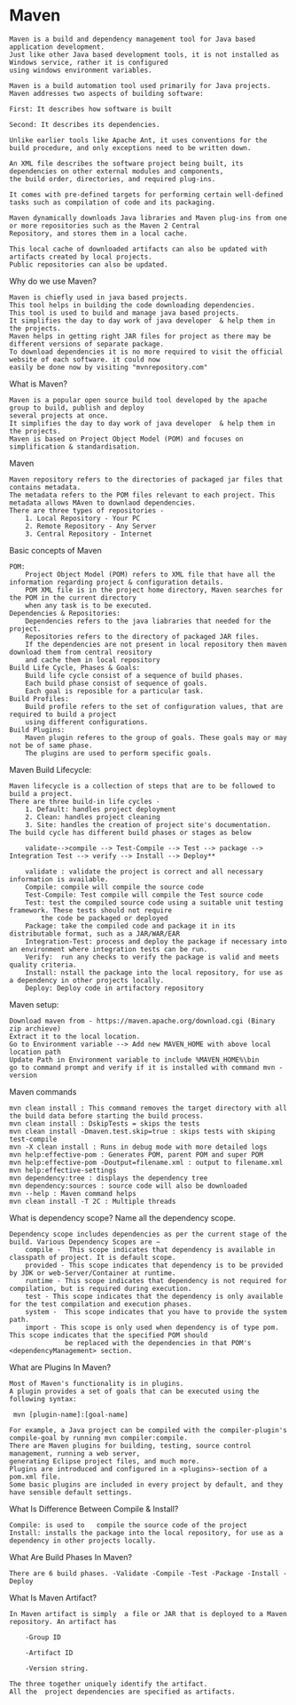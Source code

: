 # Maven

    Maven is a build and dependency management tool for Java based application development. 
    Just like other Java based development tools, it is not installed as Windows service, rather it is configured 
    using windows environment variables.
    
    Maven is a build automation tool used primarily for Java projects. Maven addresses two aspects of building software:
    
    First: It describes how software is built
    
    Second: It describes its dependencies.
    
    Unlike earlier tools like Apache Ant, it uses conventions for the build procedure, and only exceptions need to be written down.
    
    An XML file describes the software project being built, its dependencies on other external modules and components, 
    the build order, directories, and required plug-ins.
    
    It comes with pre-defined targets for performing certain well-defined tasks such as compilation of code and its packaging.
    
    Maven dynamically downloads Java libraries and Maven plug-ins from one or more repositories such as the Maven 2 Central 
    Repository, and stores them in a local cache. 
    
    This local cache of downloaded artifacts can also be updated with artifacts created by local projects. 
    Public repositories can also be updated.
    
   
Why do we use Maven?

    Maven is chiefly used in java based projects. 
    This tool helps in building the code downloading dependencies.
    This tool is used to build and manage java based projects.
    It simplifies the day to day work of java developer  & help them in the projects. 
    Maven helps in getting right JAR files for project as there may be different versions of separate package.
    To download dependencies it is no more required to visit the official website of each software. it could now 
    easily be done now by visiting "mvnrepository.com"
    

What is Maven?

    Maven is a popular open source build tool developed by the apache group to build, publish and deploy 
    several projects at once.
    It simplifies the day to day work of java developer  & help them in the projects. 
    Maven is based on Project Object Model (POM) and focuses on simplification & standardisation. 
        
Maven 

    Maven repository refers to the directories of packaged jar files that contains metadata. 
    The metadata refers to the POM files relevant to each project. This metadata allows MAven to downlaod dependencies.
    There are three types of repositories - 
        1. Local Repository - Your PC
        2. Remote Repository - Any Server
        3. Central Repository - Internet
            
Basic concepts of Maven

    POM:
        Project Object Model (POM) refers to XML file that have all the information regarding project & configuration details.
        POM XML file is in the project home directory, Maven searches for the POM in the current directory 
        when any task is to be executed.
    Dependencies & Repositories:
        Dependencies refers to the java liabraries that needed for the project.
        Repositories refers to the directory of packaged JAR files.
        If the dependencies are not present in local repository then maven download them from central reository
        and cache them in local repository
    Build Life Cycle, Phases & Goals:
        Build life cycle consist of a sequence of build phases. 
        Each build phase consist of sequence of goals.
        Each goal is reposible for a particular task.
    Build Profiles:
        Build profile refers to the set of configuration values, that are required to build a project 
        using different configurations.
    Build Plugins:
        Maven plugin referes to the group of goals. These goals may or may not be of same phase.
        The plugins are used to perform specific goals.
        
        
Maven Build Lifecycle:

    Maven lifecycle is a collection of steps that are to be followed to build a project.
    There are three build-in life cycles - 
        1. Default: handles project deployment
        2. Clean: handles project cleaning
        3. Site: handles the creation of project site's documentation.
    The build cycle has different build phases or stages as below 
        
        validate-->compile --> Test-Compile --> Test --> package --> Integration Test --> verify --> Install --> Deploy**
        
        validate : validate the project is correct and all necessary information is available.
        Compile: compile will compile the source code
        Test-Compile: Test compile will compile the Test source code
        Test: test the compiled source code using a suitable unit testing framework. These tests should not require 
            the code be packaged or deployed
        Package: take the compiled code and package it in its distributable format, such as a JAR/WAR/EAR
        Integration-Test: process and deploy the package if necessary into an environment where integration tests can be run.
        Verify:  run any checks to verify the package is valid and meets quality criteria. 
        Install: nstall the package into the local repository, for use as a dependency in other projects locally. 
        Deploy: Deploy code in artifactory repository
            
Maven setup:

    Download maven from - https://maven.apache.org/download.cgi (Binary zip archieve)
    Extract it to the local location. 
    Go to Environment variable --> Add new MAVEN_HOME with above local location path
    Update Path in Environment variable to include %MAVEN_HOME%\bin
    go to command prompt and verify if it is installed with command mvn -version

Maven commands

    mvn clean install : This command removes the target directory with all the build data before starting the build process.
    mvn clean install : DskipTests = skips the tests
    mvn clean install -Dmaven.test.skip=true : skips tests with skiping test-compile 
    mvn -X clean install : Runs in debug mode with more detailed logs 
    mvn help:effective-pom : Generates POM, parent POM and super POM 
    mvn help:effective-pom -Doutput=filename.xml : output to filename.xml  
    mvn help:effective-settings
    mvn dependency:tree : displays the dependency tree
    mvn dependency:sources : source code will also be downloaded
    mvn --help : Maven command helps 
    mvn clean install -T 2C : Multiple threads    

What is dependency scope? Name all the dependency scope.

    Dependency scope includes dependencies as per the current stage of the build. Various Dependency Scopes are −
        compile -  This scope indicates that dependency is available in classpath of project. It is default scope.
        provided - This scope indicates that dependency is to be provided by JDK or web-Server/Container at runtime.
        runtime - This scope indicates that dependency is not required for compilation, but is required during execution.
        test - This scope indicates that the dependency is only available for the test compilation and execution phases.
        system -  This scope indicates that you have to provide the system path.
        import - This scope is only used when dependency is of type pom. This scope indicates that the specified POM should
                  be replaced with the dependencies in that POM's <dependencyManagement> section.    
                  
              
What are Plugins In Maven?

    Most of Maven's functionality is in plugins. 
    A plugin provides a set of goals that can be executed using the following syntax:
    
     mvn [plugin-name]:[goal-name]
     
    For example, a Java project can be compiled with the compiler-plugin's compile-goal by running mvn compiler:compile. 
    There are Maven plugins for building, testing, source control management, running a web server, 
    generating Eclipse project files, and much more. 
    Plugins are introduced and configured in a <plugins>-section of a pom.xml file. 
    Some basic plugins are included in every project by default, and they have sensible default settings.
    
What Is Difference Between Compile & Install?

    Compile: is used to   compile the source code of the project 
    Install: installs the package into the local repository, for use as a dependency in other projects locally.
    
What Are Build Phases In Maven?

    There are 6 build phases. -Validate -Compile -Test -Package -Install -Deploy
    
What Is Maven Artifact?

    In Maven artifact is simply  a file or JAR that is deployed to a Maven repository. An artifact has
    
        -Group ID 
        
        -Artifact ID
        
        -Version string. 
    
    The three together uniquely identify the artifact. 
    All the  project dependencies are specified as artifacts.